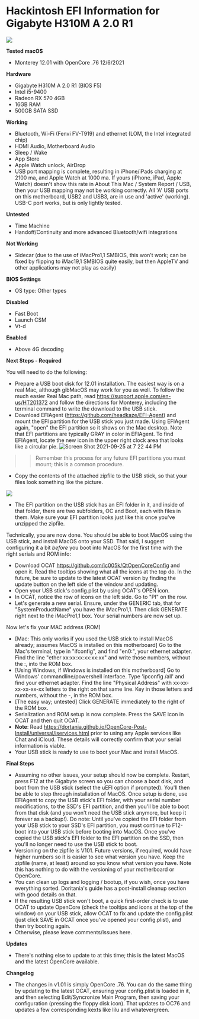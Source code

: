 # Hackintosh EFI Information for Gigabyte H310M A 2.0 R1

![](/Applications/Markdown/MontereySplash.png)

**Tested macOS**

* Monterey 12.01 with OpenCore .76 12/6/2021

**Hardware**

* Gigabyte H310M A 2.0 R1 (BIOS F5)
* Intel i5-9400
* Radeon RX 570 4GB
* 16GB RAM
* 500GB SATA SSD

**Working**

* Bluetooth, Wi-Fi (Fenvi FV-T919) and ethernet (LOM, the Intel integrated chip)
* HDMI Audio, Motherboard Audio
* Sleep / Wake
* App Store
* Apple Watch unlock, AirDrop
* USB port mapping is complete, resulting in iPhone/iPads charging at 2100 ma, and Apple Watch at 1000 ma.  If yours (iPhone, iPad, Apple Watch) doesn't show this rate in About This Mac / System Report / USB, then your USB mapping may not be working correctly.  All 'A' USB ports on this motherboard, USB2 and USB3, are in use and 'active' (working).  USB-C port works, but is only lightly tested.

**Untested**

* Time Machine
* Handoff/Continuity and more advanced Bluetooth/wifi integrations

**Not Working**

* Sidecar (due to the use of iMacPro1,1 SMBIOS, this won’t work; can be fixed by flipping to iMac19,1 SMBIOS quite easily, but then AppleTV and other applications may not play as easily)

**BIOS Settings**

* OS type: Other types

**Disabled**

* Fast Boot
* Launch CSM
* Vt-d

**Enabled**

* Above 4G decoding

**Next Steps - Required**

You will need to do the following:

* Prepare a USB boot disk for 12.01 installation.  The easiest way is on a real Mac, although gibMacOS may work for you as well.  To follow the much easier Real Mac path, read https://support.apple.com/en-us/HT201372 and follow the directions for Monterey, including the terminal command to write the download to the USB stick.
* Download EFIAgent (https://github.com/headkaze/EFI-Agent) and mount the EFI partition for the USB stick you just made.  Using EFIAgent again, "open" the EFI partition so it shows on the Mac desktop.  Note that EFI partitions are typically GRAY in color in EFIAgent.  To find EFIAgent, locate the new icon in the upper right clock area that looks like a circular pie.  ![Screen Shot 2021-09-25 at 7 22 44 PM](https://user-images.githubusercontent.com/4536776/134790066-27597b9e-a37f-47e0-87f5-d3ebbc2af59f.png)
 >>  Remember this process for any future EFI partitions you must mount; this is a common procedure.
* Copy the contents of the attached zipfile to the USB stick, so that your files look something like the picture.  

![](/Applications/Markdown/FoldersView.png)

* The EFI partition on the USB stick has an EFI folder in it, and inside of that folder, there are two subfolders, OC and Boot, each with files in them.  Make sure your EFI partition looks just like this once you've unzipped the zipfile.

Technically, you are now done.  You should be able to boot MacOS using the USB stick, and install MacOS onto your SSD.  That said, I suggest configuring it a bit *before* you boot into MacOS for the first time with the right serials and ROM info:

* Download OCAT https://github.com/ic005k/QtOpenCoreConfig and open it.  Read the tooltips showing what all the icons at the top do.  In the future, be sure to update to the latest OCAT version by finding the update button on the left side of the window and updating.  
* Open your USB stick's config.plist by using OCAT's OPEN icon.
* In OCAT, notice the row of icons on the left side.  Go to "PI" on the row.
* Let's generate a new serial.  Ensure, under the GENERIC tab, that for "SystemProductName" you have the iMacPro1,1.  Then click GENERATE right next to the iMacPro1,1 box.  Your serial numbers are now set up.

Now let's fix your MAC address (ROM)

* [Mac: This only works if you used the USB stick to install MacOS already; assumes MacOS is installed on this motherboard] Go to the Mac's terminal, type in "ifconfig", and find "en0:", your ethernet adapter.  Find the line "ether xx:xx:xx:xx:xx:xx" and write those numbers, without the :, into the ROM box.  
* [Using Windows, if Windows is installed on this motherboard] Go to Windows' commandline/powershell interface.  Type 'ipconfig /all' and find your ethernet adapter.  Find the line "Physical Address" with xx-xx-xx-xx-xx-xx letters to the right on that same line.  Key in those letters and numbers, without the -, in the ROM box.
* [The easy way; untested] Click GENERATE immediately to the right of the ROM box.
* Serialization and ROM setup is now complete.  Press the SAVE icon in OCAT and then quit OCAT.
* **Note**:  Read https://dortania.github.io/OpenCore-Post-Install/universal/iservices.html prior to using any Apple services like Chat and iCloud.  These details will correctly confirm that your serial information is viable.
* Your USB stick is ready to use to boot your Mac and install MacOS.  

**Final Steps**

* Assuming no other issues, your setup should now be complete.  Restart, press F12 at the Gigabyte screen so you can choose a boot disk, and boot from the USB stick (select the uEFI option if prompted).  You'll then be able to step through installation of MacOS.  Once setup is done, use EFIAgent to copy the USB stick's EFI folder, with your serial number modifications, to the SSD's EFI partition, and then you'll be able to boot from that disk (and you won't need the USB stick anymore, but keep it forever as a backup!). Do note:  Until you've copied the EFI folder from your USB stick to your SSD's EFI partition, you must continue to F12-boot into your USB stick before booting into MacOS.  Once you've copied the USB stick's EFI folder to the EFI partition on the SSD, then you'll no longer need to use the USB stick to boot.  
* Versioning on the zipfile is V101.  Future versions, if required, would have higher numbers so it is easier to see what version you have.  Keep the zipfile (name, at least) around so you know what version you have.  Note this has nothing to do with the versioning of your motherboard or OpenCore.
* You can clean up logs and logging / bootup, if you wish, once you have everything sorted.  Doritania's guide has a post-install cleanup section with good details on that.
* If the resulting USB stick won't boot, a quick first-order check is to use OCAT to update OpenCore (check the tooltips and icons at the top of the window) on your USB stick, allow OCAT to fix and update the config.plist (just click SAVE in OCAT once you've opened your config.plist), and then try booting again.  
* Otherwise, please leave comments/issues here.

**Updates**

* There's nothing else to update to at this time; this is the latest MacOS and the latest OpenCore available.

**Changelog**

* The changes in v1.01 is simply OpenCore .76.  You can do the same thing by updating to the latest OCAT, ensuring your config.plist is loaded in it, and then selecting Edit/Syncronize Main Program, then saving your configuration (pressing the floppy disk icon).  That updates to OC76 and updates a few corresponding kexts like lilu and whatevergreen.  
